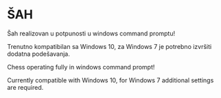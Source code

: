 # ŠAH
Šah realizovan u potpunosti u windows command promptu!

Trenutno kompatibilan sa Windows 10, za Windows 7 je potrebno izvršiti dodatna podešavanja.



Chess operating fully in windows command prompt!

Currently compatible with Windows 10, for Windows 7 additional settings are required.
